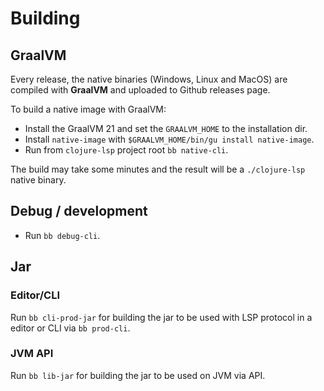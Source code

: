 # Building

## GraalVM

Every release, the native binaries (Windows, Linux and MacOS) are compiled with __GraalVM__ and uploaded to Github releases page.

To build a native image with GraalVM:

- Install the GraalVM 21 and set the `GRAALVM_HOME` to the installation dir. 
- Install `native-image` with `$GRAALVM_HOME/bin/gu install native-image`. 
- Run from `clojure-lsp` project root `bb native-cli`.

The build may take some minutes and the result will be a `./clojure-lsp` native binary.

## Debug / development

- Run `bb debug-cli`.

## Jar

### Editor/CLI

Run `bb cli-prod-jar` for building the jar to be used with LSP protocol in a editor or CLI via `bb prod-cli`.

### JVM API

Run `bb lib-jar` for building the jar to be used on JVM via API.

